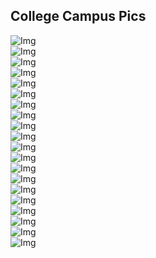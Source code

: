 ## College Campus Pics

 <img src="./assets/Collegepic (54).jpg" alt="Img"/><br>
 <img src="./assets/Collegepic (86).jpg" alt="Img"/><br>
 <img src="./assets/Collegepic (52).jpg" alt="Img"/><br>
 <img src="./assets/Collegepic (1).jpg" alt="Img"/><br>
 <img src="./assets/Collegepic (2).jpg" alt="Img"/><br>
 <img src="./assets/Collegepic (3).jpg" alt="Img"/><br>
 <img src="./assets/Collegepic (4).jpg" alt="Img"/><br>
 <img src="./assets/Collegepic (5).jpg" alt="Img"/><br>
 <img src="./assets/Collegepic (6).jpg" alt="Img"/><br>
 <img src="./assets/Collegepic (7).jpg" alt="Img"/><br>
 <img src="./assets/Collegepic (8).jpg" alt="Img"/><br>
 <img src="./assets/Collegepic (9).jpg" alt="Img"/><br>
 <img src="./assets/Collegepic (10).jpg" alt="Img"/><br>
 <img src="./assets/Collegepic (13).jpg" alt="Img"/><br>
 <img src="./assets/Collegepic (16).jpg" alt="Img"/><br>
 <img src="./assets/Collegepic (17).jpg" alt="Img"/><br>
 <img src="./assets/Collegepic (18).jpg" alt="Img"/><br>
 <img src="./assets/Collegepic (24).jpg" alt="Img"/><br>
 <img src="./assets/Collegepic (27).jpg" alt="Img"/><br>
 <img src="./assets/Collegepic (31).jpg" alt="Img"/><br>